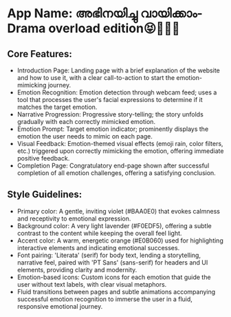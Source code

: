 # **App Name**: അഭിനയിച്ചു വായിക്കാം- Drama overload edition😝👯🏻‍♀

## Core Features:

- Introduction Page: Landing page with a brief explanation of the website and how to use it, with a clear call-to-action to start the emotion-mimicking journey.
- Emotion Recognition: Emotion detection through webcam feed; uses a tool that processes the user's facial expressions to determine if it matches the target emotion.
- Narrative Progression: Progressive story-telling; the story unfolds gradually with each correctly mimicked emotion. 
- Emotion Prompt: Target emotion indicator; prominently displays the emotion the user needs to mimic on each page.
- Visual Feedback: Emotion-themed visual effects (emoji rain, color filters, etc.) triggered upon correctly mimicking the emotion, offering immediate positive feedback.
- Completion Page: Congratulatory end-page shown after successful completion of all emotion challenges, offering a satisfying conclusion.

## Style Guidelines:

- Primary color: A gentle, inviting violet (#BAA0E0) that evokes calmness and receptivity to emotional expression.
- Background color: A very light lavender (#F0EDF5), offering a subtle contrast to the content while keeping the overall feel light.
- Accent color: A warm, energetic orange (#E0B060) used for highlighting interactive elements and indicating emotional successes.
- Font pairing: 'Literata' (serif) for body text, lending a storytelling, narrative feel, paired with 'PT Sans' (sans-serif) for headers and UI elements, providing clarity and modernity.
- Emotion-based icons: Custom icons for each emotion that guide the user without text labels, with clear visual metaphors.
- Fluid transitions between pages and subtle animations accompanying successful emotion recognition to immerse the user in a fluid, responsive emotional journey.